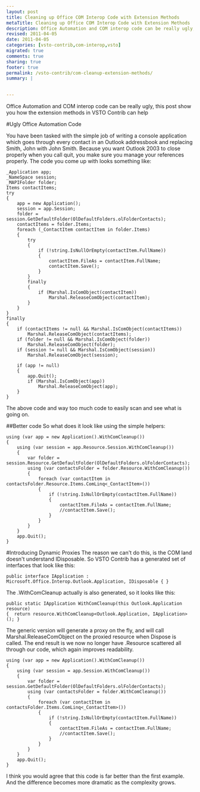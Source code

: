 ```yaml
---
layout: post
title: Cleaning up Office COM Interop Code with Extension Methods
metaTitle: Cleaning up Office COM Interop Code with Extension Methods
description: Office Automation and COM interop code can be really ugly, this post show you how the extension methods in VSTO Contrib can help
revised: 2011-04-05
date: 2011-04-05
categories: [vsto-contrib,com-interop,vsto]
migrated: true
comments: true
sharing: true
footer: true
permalink: /vsto-contrib/com-cleanup-extension-methods/
summary: | 
  

---
```

Office Automation and COM interop code can be really ugly, this post show you how the extension methods in VSTO Contrib can help
<!-- more -->
#Ugly Office Automation Code

You have been tasked with the simple job of writing a console application which goes through every contact in an Outlook addressbook and replacing Smith, John with John Smith. Because you want Outlook 2003 to close properly when you call quit, you make sure you manage your references properly. The code you come up with looks something like:


    _Application app;
    _NameSpace session;
    _MAPIFolder folder;
    Items contactItems;
    try
    {
        app = new Application();
        session = app.Session;
        folder = session.GetDefaultFolder(OlDefaultFolders.olFolderContacts);
        contactItems = folder.Items;
        foreach (_ContactItem contactItem in folder.Items)
        {
            try
            {
                if (!string.IsNullOrEmpty(contactItem.FullName))
                {
                    contactItem.FileAs = contactItem.FullName;
                    contactItem.Save();
                }
            }
            finally
            {
                if (Marshal.IsComObject(contactItem))
                    Marshal.ReleaseComObject(contactItem);
            }
        }
    }
    finally
    {
        if (contactItems != null && Marshal.IsComObject(contactItems))
            Marshal.ReleaseComObject(contactItems);
        if (folder != null && Marshal.IsComObject(folder))
            Marshal.ReleaseComObject(folder);
        if (session != null && Marshal.IsComObject(session))
            Marshal.ReleaseComObject(session);
        
        if (app != null)
        {
            app.Quit();
            if (Marshal.IsComObject(app))
                Marshal.ReleaseComObject(app);
        }
    }

The above code and way too much code to easily scan and see what is going on.

##Better code
So what does it look like using the simple helpers:

    using (var app = new Application().WithComCleanup())
    {
        using (var session = app.Resource.Session.WithComCleanup())
        {
            var folder = session.Resource.GetDefaultFolder(OlDefaultFolders.olFolderContacts);
            using (var contactsFolder = folder.Resource.WithComCleanup())
            {
                foreach (var contactItem in contactsFolder.Resource.Items.ComLinq<_ContactItem>())
                {
                    if (!string.IsNullOrEmpty(contactItem.FullName))
                    {
                        contactItem.FileAs = contactItem.FullName;
                        //contactItem.Save();
                    }
                }
            }
        }
        app.Quit();
    }

#Introducing Dynamic Proxies
The reason we can't do this, is the COM land doesn't understand IDisposable. So VSTO Contrib has a generated set of interfaces that look like this:

    public interface IApplication : Microsoft.Office.Interop.Outlook.Application, IDisposable { }

The .WithComCleanup actually is also generated, so it looks like this:

    public static IApplication WithComCleanup(this Outlook.Application resource)
    {  return resource.WithComCleanup<Outlook.Application, IApplication>(); }

The generic version will generate a proxy on the fly, and will call Marshal.ReleaseComObject on the proxied resource when Dispose is called. The end result is we now no longer have .Resource scattered all through our code, which again improves readability.

    using (var app = new Application().WithComCleanup())
    {
        using (var session = app.Session.WithComCleanup())
        {
            var folder = session.GetDefaultFolder(OlDefaultFolders.olFolderContacts);
            using (var contactsFolder = folder.WithComCleanup())
            {
                foreach (var contactItem in contactsFolder.Items.ComLinq<_ContactItem>())
                {
                    if (!string.IsNullOrEmpty(contactItem.FullName))
                    {
                        contactItem.FileAs = contactItem.FullName;
                        //contactItem.Save();
                    }
                }
            }
        }
        app.Quit();
    }

I think you would agree that this code is far better than the first example. And the difference becomes more dramatic as the complexity grows.
